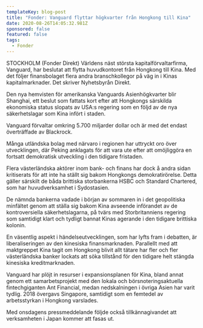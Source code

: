 ```yaml
---
templateKey: blog-post
title: "Fonder: Vanguard flyttar högkvarter från Hongkong till Kina"
date: 2020-08-26T14:05:32.981Z
sponsored: false
featured: false
tags:
  - Fonder
---
```

STOCKHOLM (Fonder Direkt) Världens näst största kapitalförvaltarfirma, Vanguard, har beslutat att flytta huvudkontoret från Hongkong till Kina. Med det följer finansbolaget flera andra branschkollegor på väg in i Kinas kapitalmarknader. Det skriver Nyhetsbyrån Direkt.

Den nya hemvisten för amerikanska Vanguards Asienhögkvarter blir Shanghai, ett beslut som fattats kort efter att Hongkongs särskilda ekonomiska status slopats av USA:s regering som en följd av de nya säkerhetslagar som Kina infört i staden.

Vanguard förvaltar omkring 5.700 miljarder dollar och är med det endast överträffade av Blackrock.

Många utländska bolag med närvaro i regionen har uttryckt oro över utvecklingen, där Peking anklagats för att vara ute efter att omöjliggöra en fortsatt demokratisk utveckling i den tidigare fristaden.

Flera västerländska aktörer inom bank- och finans har dock å andra sidan kritiserats för att inte ha ställt sig bakom Hongkongs demokratirörelse. Detta gäller särskilt de båda brittiska storbankerna HSBC och Standard Chartered, som har huvudverksamhet i Sydostasien.

De nämnda bankerna vadade i början av sommaren in i det geopolitiska minfältet genom att ställa sig bakom Kina avseende införandet av de kontroversiella säkerhetslagarna, på tvärs med Storbritanniens regering som samtidigt klart och tydligt bannat Kinas agerande i den tidigare brittiska kolonin.

En väsentlig aspekt i händelseutvecklingen, som har lyfts fram i debatten, är liberaliseringen av den kinesiska finansmarknaden. Parallellt med att maktgreppet Kina tagit om Hongkong blivit allt tätare har fler och fler västerländska banker lockats att söka tillstånd för den tidigare helt stängda kinesiska kreditmarknaden.

Vanguard har plöjt in resurser i expansionsplanen för Kina, bland annat genom ett samarbetsprojekt med den lokala och börsnoteringsaktuella fintechgiganten Ant Financial, medan nedskalningen i övriga Asien har varit tydlig. 2018 övergavs Singapore, samtidigt som en femtedel av arbetsstyrkan i Hongkong varslades.

Med onsdagens pressmeddelande följde också tillkännagivandet att verksamheten i Japan kommer att fasas ut.